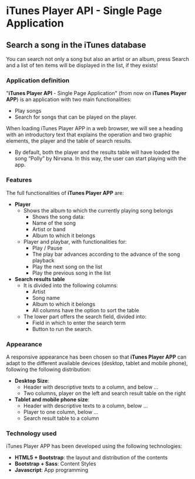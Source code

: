 # iTunes Player API - Single Page Application
## Search a song in the iTunes database

You can search not only a song but also an artist or an album, press Search and a list of ten items will be displayed in the list, if they exists!

### Application definition 

"**iTunes Player API** - Single Page Application" (from now on **iTunes Player APP**) is an application with two main functionalities:
* Play songs
* Search for songs that can be played on the player.


When loading iTunes Player APP in a web browser, we will see a heading with an introductory text that explains the operation and two graphic elements, the player and the table of search results.
* By default, both the player and the results table will have loaded the song “Polly” by Nirvana. In this way, the user can start playing with the app.

### Features

The full functionalities of **iTunes Player APP** are:
* **Player**
    * Shows the album to which the currently playing song belongs
        * Shows the song data:
        * Name of the song
        * Artist or band
        * Album to which it belongs
    * Player and playbar, with functionalities for:
        * Play / Pause
        * The play bar advances according to the advance of the song playback
        * Play the next song on the list
        * Play the previous song in the list
* **Search results table**
    * It is divided into the following columns:
        * Artist
        * Song name
        * Album to which it belongs
        * All columns have the option to sort the table
    * The lower part offers the search field, divided into:
        * Field in which to enter the search term
        * Button to run the search.

### Appearance

A responsive appearance has been chosen so that **iTunes Player APP** can adapt to the different available devices (desktop, tablet and mobile phone), following the following distribution:
* **Desktop Size**:
    * Header with descriptive texts to a column, and below ...
    * Two columns, player on the left and search result table on the right
* **Tablet and mobile phone size**:
    * Header with descriptive texts to a column, below ...
    * Player to one column, below ...
    * Search result table to a column

### Technology used

iTunes Player APP has been developed using the following technologies:
* **HTML5 + Bootstrap**: the layout and distribution of the contents
* **Bootstrap + Sass**: Content Styles
* **Javascript**: App programming  
